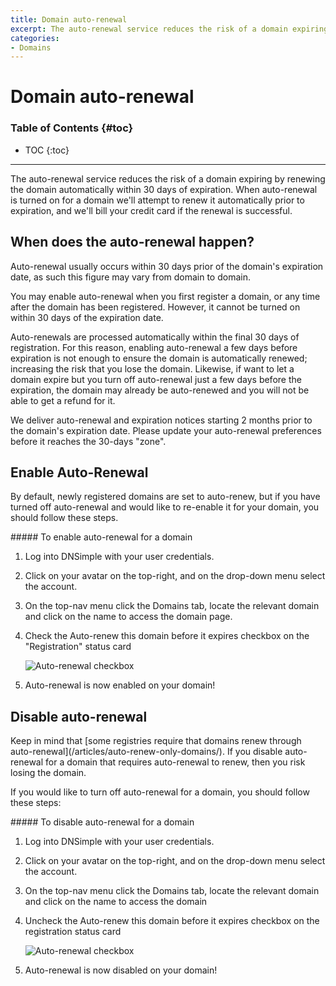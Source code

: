 ```yaml
---
title: Domain auto-renewal
excerpt: The auto-renewal service reduces the risk of a domain expiring by renewing the domain automatically within 30 days of expiration.
categories:
- Domains
---
```


# Domain auto-renewal

### Table of Contents {#toc}

* TOC
{:toc}

---

The auto-renewal service reduces the risk of a domain expiring by renewing the domain automatically within 30 days of expiration. When auto-renewal is turned on for a domain we'll attempt to renew it automatically prior to expiration, and we'll bill your credit card if the renewal is successful.

## When does the auto-renewal happen?

Auto-renewal usually occurs within 30 days prior of the domain's expiration date, as such this figure may vary from domain to domain.

You may enable auto-renewal when you first register a domain, or any time after the domain has been registered. However, it cannot be turned on within 30 days of the expiration date.

<callout>
Auto-renewals are processed automatically within the final 30 days of registration. For this reason, enabling auto-renewal a few days before expiration is not enough to ensure the domain is automatically renewed; increasing the risk that you lose the domain. Likewise, if want to let a domain expire but you turn off auto-renewal just a few days before the expiration, the domain may already be auto-renewed and you will not be able to get a refund for it.

We deliver auto-renewal and expiration notices starting 2 months prior to the domain's expiration date. Please update your auto-renewal preferences before it reaches the 30-days "zone".
</callout>

## Enable Auto-Renewal

By default, newly registered domains are set to auto-renew, but if you have turned off auto-renewal and would like to re-enable it for your domain, you should follow these steps.

<div class="section-steps" markdown="1">
##### To enable auto-renewal for a domain

1.  Log into DNSimple with your user credentials.
1.  Click on your avatar on the top-right, and on the drop-down menu select the account.
1.  On the top-nav menu click the <label>Domains</label> tab, locate the relevant domain and click on the name to access the domain page.
1.  Check the <label>Auto-renew this domain before it expires</label> checkbox on the "Registration" status card

    ![Auto-renewal checkbox](/files/enable-auto-renewal.png)

1.  Auto-renewal is now enabled on your domain!
</div>

## Disable auto-renewal

<warning>
Keep in mind that [some registries require that domains renew through auto-renewal](/articles/auto-renew-only-domains/). If you disable auto-renewal for a domain that requires auto-renewal to renew, then you risk losing the domain.
</warning>

If you would like to turn off auto-renewal for a domain, you should follow these steps:

<div class="section-steps" markdown="1">
##### To disable auto-renewal for a domain

1.  Log into DNSimple with your user credentials.
1.  Click on your avatar on the top-right, and on the drop-down menu select the account.
1.  On the top-nav menu click the <label>Domains</label> tab, locate the relevant domain and click on the name to access the domain 
1.  Uncheck the <label>Auto-renew this domain before it expires</label> checkbox on the registration status card

    ![Auto-renewal checkbox](/files/disable-auto-renewal.png)

1.  Auto-renewal is now disabled on your domain!
</div>
